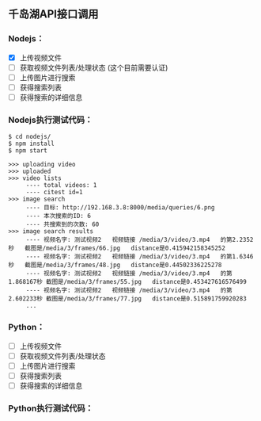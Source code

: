 ## 千岛湖API接口调用
### Nodejs：

- [x]  上传视频文件
- [ ]  获取视频文件列表/处理状态 (这个目前需要认证)
- [ ]  上传图片进行搜索
- [ ]  获得搜索列表
- [ ]  获得搜索的详细信息

### Nodejs执行测试代码：
```
$ cd nodejs/
$ npm install
$ npm start

>>> uploading video
>>> uploaded
>>> video lists
     ---- total videos: 1
     ---- citest id=1
>>> image search
     ---- 目标: http://192.168.3.8:8000/media/queries/6.png
     ---- 本次搜索的ID: 6
     ---- 共搜索到的次数: 60
>>> image search results
     ---- 视频名字: 测试视频2	视频链接 /media/3/video/3.mp4	的第2.2352秒	截图是/media/3/frames/66.jpg	distance是0.415942158345252
     ---- 视频名字: 测试视频2	视频链接 /media/3/video/3.mp4	的第1.6346秒	截图是/media/3/frames/48.jpg	distance是0.44502336225278
     ---- 视频名字: 测试视频2	视频链接 /media/3/video/3.mp4	的第1.868167秒	截图是/media/3/frames/55.jpg	distance是0.453427616576499
     ---- 视频名字: 测试视频2	视频链接 /media/3/video/3.mp4	的第2.602233秒	截图是/media/3/frames/77.jpg	distance是0.515891759920283
     ...
```


### Python：

- [ ]  上传视频文件
- [ ]  获取视频文件列表/处理状态
- [ ]  上传图片进行搜索
- [ ]  获得搜索列表
- [ ]  获得搜索的详细信息

### Python执行测试代码：
```
```
